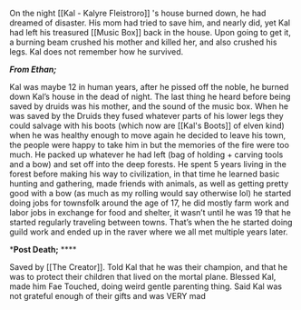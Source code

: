 On the night [[Kal - Kalyre Fleistroro]] 's house burned down, he had dreamed of disaster. His mom had tried to save him, and nearly did, yet Kal had left his treasured [[Music Box]] back in the house. Upon going to get it, a burning beam crushed his mother and killed her, and also crushed his legs. Kal does not remember how he survived.

***From Ethan;*** 

Kal was maybe 12 in human years, after he pissed off the noble, he burned down Kal’s house in the dead of night. The last thing he heard before being saved by druids was his mother, and the sound of the music box. When he was saved by the Druids they fused whatever parts of his lower legs they could salvage with his boots (which now are [[Kal's Boots]] of elven kind) when he was healthy enough to move again he decided to leave his town, the people were happy to take him in but the memories of the fire were too much. He packed up whatever he had left (bag of holding + carving tools and a bow) and set off into the deep forests. He spent 5 years living in the forest before making his way to civilization, in that time he learned basic hunting and gathering, made friends with animals, as well as getting pretty good with a bow (as much as my rolling would say otherwise lol) he started doing jobs for townsfolk around the age of 17, he did mostly farm work and labor jobs in exchange for food and shelter, it wasn’t until he was 19 that he started regularly traveling between towns. That’s when the he started doing guild work and ended up in the raver where we all met multiple years later.

***Post Death;** ****

Saved by [[The Creator]]. Told Kal that he was their champion, and that he was to protect their children that lived on the mortal plane. Blessed Kal, made him Fae Touched, doing weird gentle parenting thing. Said Kal was not grateful enough of their gifts and was VERY mad

